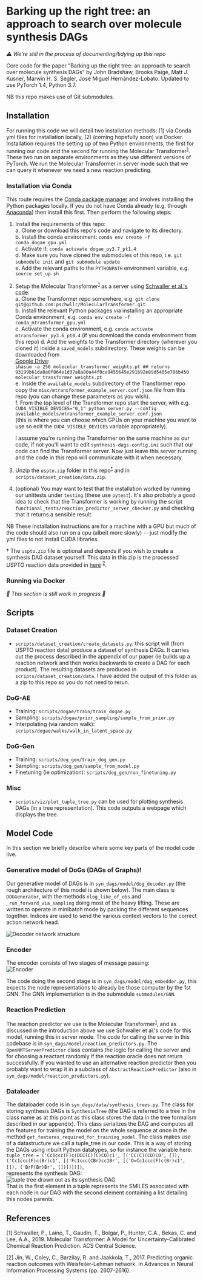 # Barking up the right tree: an approach to search over molecule synthesis DAGs
 *⚠️ We're still in the process of documenting/tidying up this repo*

Core code for the paper "Barking up the right tree: an approach to search over molecule synthesis DAGs"
 by John Bradshaw, Brooks Paige, Matt J. Kusner, Marwin H. S. Segler, José Miguel Hernández-Lobato.
 Updated to use PyTorch 1.4, Python 3.7.
 
 NB this repo makes use of Git submodules.
 
 ## Installation
For running this code we will detail two installation methods: (1) via Conda yml files for installation locally,
(2) (coming hopefully soon) via Docker. Installation requires the setting up of two Python environments, the first for running our code and the 
second for running the Molecular Transformer<sup>[1](#refMolTran)</sup>. These two run on separate environments as they use different
versions of PyTorch. We run the Molecular Transformer in server mode such that we can query it whenever we need a new
reaction predicting.

 
 ### Installation via Conda

This route requires the [Conda package manager](https://docs.conda.io/en/latest/) and involves installing the Python packages locally.
If you do not have Conda already (e.g. through [Anaconda](https://www.anaconda.com/products/individual)) then install this first.
Then perform the following steps:


1. Install the requirements of this repo:  
    a. Clone or download this repo's code and navigate to its directory.  
    b. Install the conda environment: `conda env create -f conda_dogae_gpu.yml`  
    c. Activate it: `conda activate dogae_py3.7_pt1.4`  
    d. Make sure you have cloned the submodules of this repo, i.e. `git submodule init` and `git submodule update`  
    e. Add the relevant paths to the `PYTHONPATH` environment variable, e.g. `source set_up.sh`  
2. Setup the Molecular Transformer<sup>[1](#refMolTran)</sup> as a server using [Schwaller et al.'s code](https://github.com/pschwllr/MolecularTransformer):  
    a. Clone the Transformer repo somewhere, e.g. `git clone git@github.com:pschwllr/MolecularTransformer.git`  
    b. Install the relevant Python packages via installing an appropriate Conda environment, e.g. `conda env create -f conda_mtransformer_gpu.yml`   
    c. Activate the conda environment, e.g. `conda activate mtransformer_py3.6_pt0.4` (if you download the conda environment from this repo) 
    d. Add the weights to the Transformer directory (wherever you cloned it) inside a `saved_models` subdirectory. These weights
    can be downloaded from    
     [Google Drive](https://drive.google.com/file/d/1ogXzAg71BOs9SBrVt-umgcdc1_0ijUvU/view?usp=sharing):  
         ```shasum -a 256 molecular_transformer_weights.pt
        ## returns 93199b61da0a0f864e1d37a8a80a44f0ca9455645e291692e89d5405e786b450  molecular_transformer_weights.pt```  
     e. Inside the `available_models` subdirectory of the Transformer repo copy the `misc/mtransformer_example_server.conf.json` 
     file from this repo (you can change these parameters as you wish).  
     f. From the top level of the Transformer repo start the server, with e.g. `CUDA_VISIBLE_DEVICES="0,1" python server.py --config available_models/mtransformer_example_server.conf.json`  
        (this is where you can choose which GPUs on your machine you want to use so edit the `CUDA_VISIBLE_DEVICES` variable appropriately).

    I assume you're running the Transformer on the same machine as our code, if not you'll want to edit 
    `synthesis-dags-config.ini` such that our code can find the Transformer server.
    Now just leave this server running and the code in this repo will communicate with it when necessary.   
3. Unzip the `uspto.zip` folder in this repo<sup>[†](#refDagger)</sup>  and in `scripts/dataset_creation/data.zip`.
4. (optional) You may want to test that the installation worked by running our unittests under `testing` (these use `pytest`).
It's also probably a good idea to check that the Transformer is working by running the script `functional_tests/reaction_predictor_server_checker.py`
and checking that it returns a sensible result.

NB These installation instructions are for a machine with a GPU but much of the code should also run on a cpu (albeit more slowly) -- 
just modify the yml files to not install CUDA libraries.



 <a name="refDagger">†</a> The `uspto.zip` file is optional and depends if you wish to create a synthesis DAG dataset
  yourself. This data in this zip is the processed USPTO reaction data provided in
   [here](https://github.com/wengong-jin/nips17-rexgen) <sup>[2](#refWLReact)</sup>.
 
 ### Running via Docker
 _🚧 This section is still work in progress 🚧_
 
 
 
 ## Scripts
 
 ### Dataset Creation
 * `scripts/dataset_creation/create_datasets.py`: this script will (from USPTO reaction data) produce a dataset of synthesis
DAGs. It carries out the process described in the appendix of our paper (ie builds up a reaction network and then works
backwards to create a DAG for each product). The resulting datasets are produced in `scripts/dataset_creation/data`. 
I have added the output of this folder as a zip to this repo so you do not need to rerun.
 
 ### DoG-AE
 * Training: `scripts/dogae/train/train_dogae.py`
* Sampling: `scripts/dogae/prior_sampling/sample_from_prior.py`
* Interpolating (via random walk): `scripts/dogae/walks/walk_in_latent_space.py`
 
 ### DoG-Gen
 * Training: `scripts/dog_gen/train_dog_gen.py`
* Sampling: `scripts/dog_gen/sample_from_model.py`
* Finetuning (ie optimization): `scripts/dog_gen/run_finetuning.py`
 
 ### Misc
 * `scripts/viz/plot_tuple_tree.py` can be used for plotting synthesis DAGs (in a tree representation). This code 
outputs a webpage which displays the tree.
  
 
 ## Model Code
 
 In this section we briefly describe where some key parts of the model code live.
 

 
 ### Generative model of DoGs (DAGs of Graphs)!
 Our generative model of DAGs is in `syn_dags/model/dog_decoder.py` (the rough architecture of this model is shown below).
  The main class is `DOGGenerator`,  with the methods `nlog_like_of_obs` and `_run_forward_via_sampling` doing most of the heavy lifting. 
These are written to operate in minibatch mode by packing the different sequences together. 
Indices are used to send the various context vectors to the correct action network head. 
 
 ![Decoder network structure](imgs/decoder.png)
 
 ### Encoder
 The encoder consists of two stages of message passing:  
 ![Encoder](imgs/encoder.png)
 
 The code doing the second stage is in `syn_dags/model/dag_embedder.py`, this expects the node representations to already
 be those computer by the 1st GNN. The GNN implementation is in the submodule `submodules/GNN`. 
 
 ### Reaction Prediction
 The reaction predictor we use is the Molecular Transformer<sup>[1](#refMolTran)</sup>, and as discussed in the introduction above 
 we use Schwaller et al.'s code for this model, running this in server mode. The code for calling the server in this codebase is
 in `syn_dags/model/reaction_predictors.py`. The `OpenNMTServerPredictor` class contains the logic for calling the server and for choosing
 a reactant randomly if the reaction oracle does not return successfully. If you wanted to use an alternative reaction predictor then you
 probably want to wrap it in a subclass of `AbstractReactionPredictor` (also in `syn_dags/model/reaction_predictors.py`).
 
### Dataloader 
 
 The dataloader code is in `syn_dags/data/synthesis_trees.py`. The class for storing synthesis DAGs is `SynthesisTree`
(the DAG is referred to a tree in the class name as at this point as this class stores the data in the tree 
formalism described in our appendix). 
This class serializes the DAG and computes all the features for training the model on the whole sequence at once in the method
`get_features_required_for_training_model`. The class makes use of a datastructure we call a tuple_tree in our code.
This is a way of storing the DAGs using inbuilt Python datatypes, so for instance the variable here:  
`tuple_tree = ('Cc1ccc(F)c(OCC(C)(C)CO)c1', [('CC(C)(CO)CO', []), ('Cc1ccc(F)c(Br)c1', [('Fc1ccc(CBr)cc1Br', [('O=Cc1ccc(F)c(Br)c1', []), ('BrP(Br)Br', [])])])])`,   
represents the synthesis DAG:   
 ![tuple tree drawn out as its synthesis DAG](imgs/example_tuple_tree.png)  
 That is the first element in a tuple represents the SMILES associated with each node in our DAG with the second element
 containing a list detailing this nodes parents.
 
 ## References
 <a name="refMolTran">[1]</a>
Schwaller, P., Laino, T., Gaudin, T., Bolgar, P., Hunter, C.A., Bekas, C. and Lee, A.A., 2019. 
 Molecular Transformer: A Model for Uncertainty-Calibrated Chemical Reaction Prediction.
  ACS Central Science.
  
<a name="refWLReact">[2]</a>
  Jin, W., Coley, C., Barzilay, R. and Jaakkola, T., 2017. Predicting organic reaction outcomes with Weisfeiler-Lehman network. In Advances in Neural Information Processing Systems (pp. 2607-2616).


 
